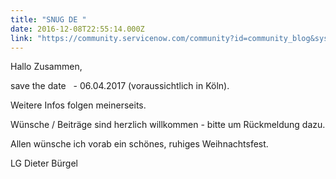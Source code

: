 ```yaml
---
title: "SNUG DE "
date: 2016-12-08T22:55:14.000Z
link: "https://community.servicenow.com/community?id=community_blog&sys_id=2f9c2225dbd0dbc01dcaf3231f961925"
---
```

<p>Hallo Zusammen,   </p><p></p><p>save the date   - 06.04.2017 (voraussichtlich in Köln).</p><p></p><p>Weitere Infos folgen meinerseits. </p><p></p><p>Wünsche / Beiträge sind herzlich willkommen - bitte um Rückmeldung dazu.</p><p></p><p>Allen wünsche ich vorab ein schönes, ruhiges Weihnachtsfest.</p><p></p><p>LG Dieter Bürgel </p>